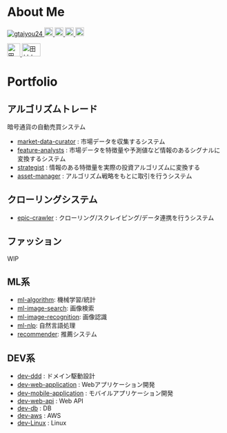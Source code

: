 # About Me

<p align="left"> 
  <a href="https://github.com/gtaiyou24/gtaiyou24/">
    <img src="https://komarev.com/ghpvc/?username=gtaiyou24" alt="gtaiyou24" />
  </a>
  <a href="http://twitter.com/tm_taiyo">
    <img height="20" src="https://img.shields.io/twitter/follow/tm_taiyo?label=Twitter&logo=twitter&style=flat" />
  </a>
    <a href="https://github.com/gtaiyou24">
    <img height="20" src="https://img.shields.io/github/followers/gtaiyou24?label=follow&logo=github&style=flat" />
  </a>
  <a href="http://qiita.com/gtaiyou24">
    <img height="20" src="https://qiita-badge.apiapi.app/s/gtaiyou24/posts.svg" />
  </a>
  <a href="http://qiita.com/gtaiyou24">
    <img height="20" src="https://qiita-badge.apiapi.app/s/gtaiyou24/contributions.svg" />
  </a>
</p>

<p align="left">
  <a href="https://www.linkedin.com/in/%E5%A4%A7%E8%80%80-%E7%94%B0%E6%9D%91-a5a028aa/">
    <img src="https://cdn.worldvectorlogo.com/logos/linkedin-icon-2.svg" alt="田村大耀" height="30" width="30" data-canonical-src="https://cdn.worldvectorlogo.com/logos/linkedin-icon-2.svg" style="max-width:100%;">
  </a>
  <a href="https://www.wantedly.com/users/17839637">
    <img src="https://d1dlw0u96vqtxd.cloudfront.net/images/home/brand_assets/mark-wantedly@2x.png" alt="田村大耀" height="30" width="43" data-canonical-src="https://d1dlw0u96vqtxd.cloudfront.net/images/home/brand_assets/mark-wantedly@2x.png" style="max-width:100%;">
  </a>
</p>

# Portfolio
## アルゴリズムトレード
暗号通貨の自動売買システム

 - [market-data-curator](https://github.com/gtaiyou24/market-data-curator) : 市場データを収集するシステム
 - [feature-analysts](https://github.com/gtaiyou24/feature-analysts) : 市場データを特徴量や予測値など情報のあるシグナルに変換するシステム
 - [strategist](https://github.com/gtaiyou24/strategist) : 情報のある特徴量を実際の投資アルゴリズムに変換する
 - [asset-manager](https://github.com/gtaiyou24/market-data-curator) : アルゴリズム戦略をもとに取引を行うシステム

## クローリングシステム

 - [epic-crawler](https://github.com/gtaiyou24/epic-crawler) : クローリング/スクレイピング/データ連携を行うシステム

## ファッション

WIP

## ML系

 - [ml-algorithm](https://github.com/gtaiyou24/ml-algorithm): 機械学習/統計
 - [ml-image-search](https://github.com/gtaiyou24/ml-image-search): 画像検索
 - [ml-image-recognition](https://github.com/gtaiyou24/ml-image-recognition): 画像認識
 - [ml-nlp](https://github.com/gtaiyou24/ml-nlp): 自然言語処理
 - [recommender](https://github.com/gtaiyou24/recommender): 推薦システム

## DEV系

 - [dev-ddd](https://github.com/gtaiyou24/dev-ddd) : ドメイン駆動設計
 - [dev-web-application](https://github.com/gtaiyou24/dev-web-application) : Webアプリケーション開発
 - [dev-mobile-application](https://github.com/gtaiyou24/dev-mobile-application) : モバイルアプリケーション開発
 - [dev-web-api](https://github.com/gtaiyou24/dev-web-api) : Web API
 - [dev-db](https://github.com/gtaiyou24/dev-db) : DB
 - [dev-aws](https://github.com/gtaiyou24/dev-aws) : AWS
 - [dev-Linux](https://github.com/gtaiyou24/dev-Linux) : Linux
